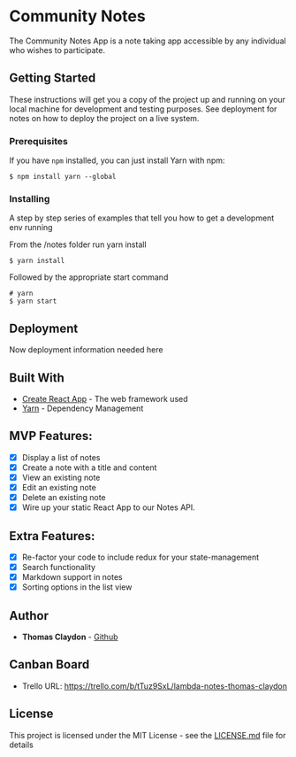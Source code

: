 # Community Notes

The Community Notes App is a note taking app accessible by any individual who wishes to participate.

## Getting Started

These instructions will get you a copy of the project up and running on your local machine for development and testing purposes. See deployment for notes on how to deploy the project on a live system.

### Prerequisites

If you have ```npm``` installed, you can just install Yarn with npm:

```
$ npm install yarn --global
```

### Installing

A step by step series of examples that tell you how to get a development env running

From the /notes folder run yarn install

```
$ yarn install
```

Followed by the appropriate start command

```
# yarn
$ yarn start
```

## Deployment

Now deployment information needed here

## Built With

* [Create React App](https://facebook.github.io/create-react-app/) - The web framework used
* [Yarn](https://yarnpkg.com/en/) - Dependency Management

## MVP Features:

- [X] Display a list of notes
- [X] Create a note with a title and content
- [X] View an existing note
- [X] Edit an existing note
- [X] Delete an existing note
- [X] Wire up your static React App to our Notes API.

## Extra Features:

- [X] Re-factor your code to include redux for your state-management
- [X] Search functionality
- [X] Markdown support in notes
- [X] Sorting options in the list view

## Author

* **Thomas Claydon** - [Github](https://github.com/gittc100)

## Canban Board

- Trello URL: https://trello.com/b/tTuz9SxL/lambda-notes-thomas-claydon

## License

This project is licensed under the MIT License - see the [LICENSE.md](LICENSE.md) file for details







